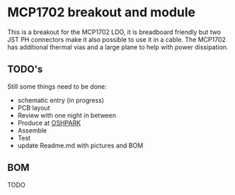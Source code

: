 # MCP1702 breakout and module
This is a breakout for the MCP1702 LDO, it is breadboard friendly but two JST PH connectors make it also possible to use it in a cable. The MCP1702 has additional thermal vias and a large plane to help with power dissipation.

## TODO's
Still some things need to be done:
* schematic entry (in progress)
* PCB layout
* Review with one night in between
* Produce at [OSHPARK](https://oshpark.com/) 
* Assemble
* Test 
* update Readme.md with pictures and BOM
## BOM
TODO

